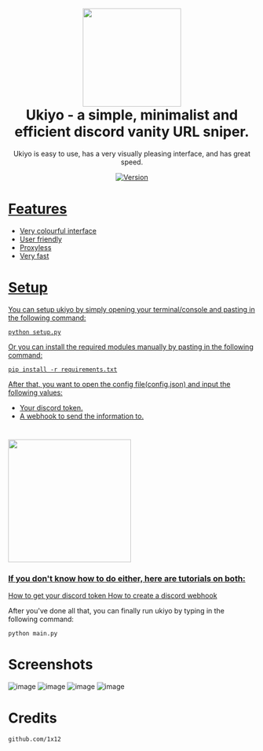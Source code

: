 <h1 align="center">
	<img src="https://i.postimg.cc/Hc7NSz24/ukiyo.jpg" width="200px"><br>
    Ukiyo - a simple, minimalist and efficient discord vanity URL sniper.
</h1>

<p align="center">
	Ukiyo is easy to use, has a very visually pleasing interface, and has great speed.
</p>

<p align="center">
	<a href="https://deno.land" target="_blank">
    	<img src="https://img.shields.io/badge/Version-1.0.0-7DCDE3?style=for-the-badge" alt="Version">
</p>

# Features
- Very colourful interface
- User friendly
- Proxyless
- Very fast
	
# Setup
	
You can setup ukiyo by simply opening your terminal/console and pasting in the following command:
```
python setup.py
```
Or you can install the required modules manually by pasting in the following command:

```
pip install -r requirements.txt
```
After that, you want to open the config file(config.json) and input the following values:
- Your discord token.
- A webhook to send the information to.

<h1 align="left">
	<img src="https://cdn.discordapp.com/attachments/925859840734167122/926380233999913000/config.png" width="250px"><br>
</h1>

### If you don't know how to do either, here are tutorials on both:

[How to get your discord token ](https://www.youtube.com/watch?v=3qzpmTIQ-Gs)
[How to create a discord webhook](https://www.youtube.com/watch?v=fKksxz2Gdnc)

After you've done all that, you can finally run ukiyo by typing in the following command:
```
python main.py
```

# Screenshots

![image](https://cdn.discordapp.com/attachments/925859840734167122/926380234905882654/1x.png)
![image](https://cdn.discordapp.com/attachments/925859840734167122/926380234608103424/2x.png)
![image](https://cdn.discordapp.com/attachments/925859840734167122/926380234415177728/3x.png)
![image](https://cdn.discordapp.com/attachments/925859840734167122/926380234218029066/4x.png)

# Credits
```
github.com/1x12
```
